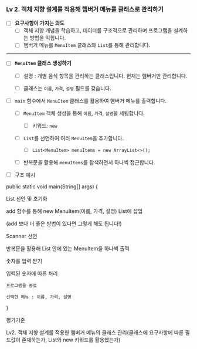 ### Lv 2. 객체 지향 설계를 적용해 햄버거 메뉴를 클래스로 관리하기

- [ ]  **요구사항이 가지는 의도**
   - [ ]  객체 지향 개념을 학습하고, 데이터를 구조적으로 관리하며 프로그램을 설계하는 방법을 익힙니다.
   - [ ]  햄버거 메뉴를 `MenuItem` 클래스와 `List`를 통해 관리합니다.

---

- [ ]  **`MenuItem` 클래스 생성하기**
   - [ ]  설명 : 개별 음식 항목을 관리하는 클래스입니다. 현재는 햄버거만 관리합니다.
   - [ ]  클래스는 `이름`, `가격`, `설명` 필드를 갖습니다.


- [ ]  `main` 함수에서 `MenuItem` 클래스를 활용하여 햄버거 메뉴를 출력합니다.
   - [ ]  `MenuItem` 객체 생성을 통해 `이름`, `가격`, `설명`을 세팅합니다.
      - [ ]  키워드: `new`
   - [ ]  `List`를 선언하여 여러 `MenuItem`을 추가합니다.
      - [ ]  `List<MenuItem> menuItems = new ArrayList<>();`
   - [ ]  반복문을 활용해 `menuItems`를 탐색하면서 하나씩 접근합니다.


- [ ]  구조 예시

public static void main(String[] args) {

  List 선언 및 초기화

  add 함수를 통해 new MenuItem(이름, 가격, 설명) List에 삽입

  (add 보다 더 좋은 방법이 있다면 그렇게 해도 됩니다!)

  Scanner 선언
  	
  반복문을 활용해 List 안에 있는 MenuItem을 하나씩 출력

  숫자를 입력 받기

  입력된 숫자에 따른 처리

    프로그램을 종료

    선택한 메뉴 : 이름, 가격, 설명
}

평가기준

Lv2. 객체 지향 설계를 적용한 햄버거 메뉴의 클래스 관리(클래스에 요구사항에 따른 필드값이 존재하는가, List와 new 키워드를 활용했는가)